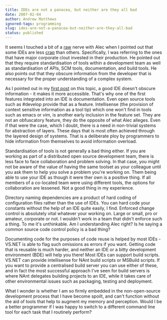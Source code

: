 ```yaml
---
title: IDEs are not a panacea, but neither are they all bad
date: 2007-02-04
author: Andrew Matthews
ignored-tags: programming
slug: ides-are-not-a-panacea-but-neither-are-they-all-bad
status: published
---
```


It seems I touched a bit of a [raw](http://alecthegeek.wordpress.com/2004/06/17/108747492485585638/) nerve with Alec when I pointed out that some IDEs are less [crap](http://alecthegeek.wordpress.com/2007/02/04/all-ides-are-crap/) than others. Specifically, I was referring to the ones that have major corporate clout invested in their production. He pointed out that they require standardisation of tools within a development team as well as standardisation of APIs, SCM tools, documentation, and build tools. He also points out that they obscure information from the developer that is necessary for the proper understanding of a complex system.

As I pointed out in my [first post](http://industrialinference.com/2007/02/02/why-open-source-software-development-environments-are-crap/) on this topic, a good IDE doesn't obscure information - it makes it more accessible. That's why one of the first features integrated into an IDE is documentation. Even open source tools such as \#develop provide that as a feature. Intellisense (the provision of context sensitive information as a tool tip) which one won't find in tools such as emacs or vim, is another early inclusion in the feature set. They are not an obfuscatory feature, they do the opposite of what Alec alleges. Even if that were the case, which I doubt, there is a need in non-trivial systems for abstraction of layers. These days that is most often achieved through the layered design of systems. That is a deliberate ploy by programmers to hide information from themselves to avoid information overload.

Standardisation of tools is not generally a bad thing either. If you are working as part of a distributed open source development team, there is less face to face collaboration and problem solving. In that case, you might not be aware of the value of having the same toolset as your colleague until you ask them to help you solve a problem you're working on. Them being able to use your IDE as though it were ther own is a positive thing. If all members of a co-located team were using different tools, the options for collaboration are lessened. Not a good thing in my experience.

Directory naming dependencies are a product of hard coding of configuration files rather than the use of IDEs. You can hard code your constants without the help of an IDE quite easily, I find. Enforced change control is absolutely vital whatever your working on. Large or small, pro or amateur, corporate or not. I wouldn't work in a team that didn't enforce such a thing. To me it's unthinkable. Am I understanding Alec right? Is he saying a common source code control policy is a bad thing?

Documenting code for the purposes of code reuse is helped by most IDEs - VS.NET is able to flag such omissions as errors if you want. Getting code that is reusable is much harder, and neither an IDE or a bitty development environment (BDE) will help you there! Most IDEs can support build scripts. VS.NET can provide intellisense for NAnt build scripts or MSBuild scripts. If you want to provide a centralised build server you can use either of these, and in fact the most successful approach I've seen for build servers is where NAnt delegates building projects to an IDE, while it takes care of other environmental issues such as packaging, testing and deployment.

What I wonder is whether I am so firmly embedded in the non-open-source development process that I have become spoilt, and can't function without the aid of tools that help to augment my memory and perception. Would I be a better programmer if I was happy to switch to a different command line tool for each task that I routinely perform?
